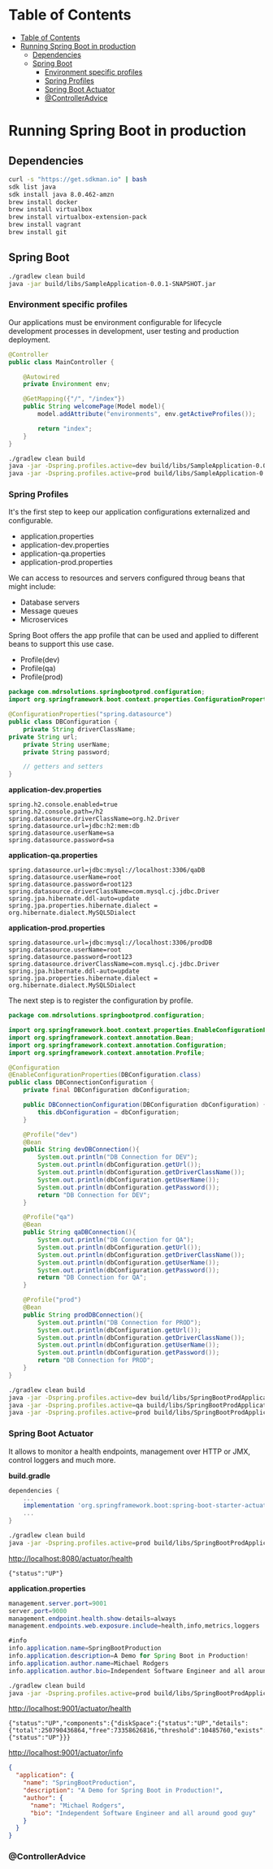 # Table of Contents
- [Table of Contents](#table-of-contents)
- [Running Spring Boot in production](#running-spring-boot-in-production)
  - [Dependencies](#dependencies)
  - [Spring Boot](#spring-boot)
    - [Environment specific profiles](#environment-specific-profiles)
    - [Spring Profiles](#spring-profiles)
    - [Spring Boot Actuator](#spring-boot-actuator)
    - [@ControllerAdvice](#controlleradvice)


# Running Spring Boot in production
## Dependencies
```bash
curl -s "https://get.sdkman.io" | bash
sdk list java
sdk install java 8.0.462-amzn 
brew install docker
brew install virtualbox
brew install virtualbox-extension-pack
brew install vagrant
brew install git
```

## Spring Boot
```bash
./gradlew clean build
java -jar build/libs/SampleApplication-0.0.1-SNAPSHOT.jar
```

### Environment specific profiles
Our applications must be environment configurable for lifecycle development processes in development, user testing and production deployment.

```Java
@Controller
public class MainController {

    @Autowired
    private Environment env;

    @GetMapping({"/", "/index"})
    public String welcomePage(Model model){
        model.addAttribute("environments", env.getActiveProfiles());

        return "index";
    }
}
```
```bash
./gradlew clean build
java -jar -Dspring.profiles.active=dev build/libs/SampleApplication-0.0.1-SNAPSHOT.jar
java -jar -Dspring.profiles.active=prod build/libs/SampleApplication-0.0.1-SNAPSHOT.jar
```

### Spring Profiles
It's the first step to keep our application configurations externalized and configurable.
* application.properties
* application-dev.properties
* application-qa.properties
* application-prod.properties

We can access to resources and servers configured throug beans that might include:
* Database servers
* Message queues
* Microservices

Spring Boot offers the app profile that can be used and applied to different beans to support this use case.
* Profile(dev)
* Profile(qa)
* Profile(prod)

```Java
package com.mdrsolutions.springbootprod.configuration;
import org.springframework.boot.context.properties.ConfigurationProperties;

@ConfigurationProperties("spring.datasource")
public class DBConfiguration {
    private String driverClassName;
private String url;
    private String userName;
    private String password;

    // getters and setters
}
```

**application-dev.properties**
```
spring.h2.console.enabled=true
spring.h2.console.path=/h2
spring.datasource.driverClassName=org.h2.Driver
spring.datasource.url=jdbc:h2:mem:db
spring.datasource.userName=sa
spring.datasource.password=sa
```

**application-qa.properties**
```
spring.datasource.url=jdbc:mysql://localhost:3306/qaDB
spring.datasource.userName=root
spring.datasource.password=root123
spring.datasource.driverClassName=com.mysql.cj.jdbc.Driver
spring.jpa.hibernate.ddl-auto=update
spring.jpa.properties.hibernate.dialect = org.hibernate.dialect.MySQL5Dialect
```

**application-prod.properties**
```
spring.datasource.url=jdbc:mysql://localhost:3306/prodDB
spring.datasource.userName=root
spring.datasource.password=root123
spring.datasource.driverClassName=com.mysql.cj.jdbc.Driver
spring.jpa.hibernate.ddl-auto=update
spring.jpa.properties.hibernate.dialect = org.hibernate.dialect.MySQL5Dialect
```
The next step is to register the configuration by profile.

```java
package com.mdrsolutions.springbootprod.configuration;

import org.springframework.boot.context.properties.EnableConfigurationProperties;
import org.springframework.context.annotation.Bean;
import org.springframework.context.annotation.Configuration;
import org.springframework.context.annotation.Profile;

@Configuration
@EnableConfigurationProperties(DBConfiguration.class)
public class DBConnectionConfiguration {
    private final DBConfiguration dbConfiguration;

    public DBConnectionConfiguration(DBConfiguration dbConfiguration) {
        this.dbConfiguration = dbConfiguration;
    }

    @Profile("dev")
    @Bean
    public String devDBConnection(){
        System.out.println("DB Connection for DEV");
        System.out.println(dbConfiguration.getUrl());
        System.out.println(dbConfiguration.getDriverClassName());
        System.out.println(dbConfiguration.getUserName());
        System.out.println(dbConfiguration.getPassword());
        return "DB Connection for DEV";
    }

    @Profile("qa")
    @Bean
    public String qaDBConnection(){
        System.out.println("DB Connection for QA");
        System.out.println(dbConfiguration.getUrl());
        System.out.println(dbConfiguration.getDriverClassName());
        System.out.println(dbConfiguration.getUserName());
        System.out.println(dbConfiguration.getPassword());
        return "DB Connection for QA";
    }

    @Profile("prod")
    @Bean
    public String prodDBConnection(){
        System.out.println("DB Connection for PROD");
        System.out.println(dbConfiguration.getUrl());
        System.out.println(dbConfiguration.getDriverClassName());
        System.out.println(dbConfiguration.getUserName());
        System.out.println(dbConfiguration.getPassword());
        return "DB Connection for PROD";
    }
}
```
```bash
./gradlew clean build
java -jar -Dspring.profiles.active=dev build/libs/SpringBootProdApplication-0.0.1-SNAPSHOT.jar
java -jar -Dspring.profiles.active=qa build/libs/SpringBootProdApplication-0.0.1-SNAPSHOT.jar
java -jar -Dspring.profiles.active=prod build/libs/SpringBootProdApplication-0.0.1-SNAPSHOT.jar
```
### Spring Boot Actuator
It allows to monitor a health endpoints, management over HTTP or JMX, control loggers and much more.

**build.gradle**
```gradle
dependencies {
    ...
	implementation 'org.springframework.boot:spring-boot-starter-actuator'
    ...
}
```

```bash
./gradlew clean build
java -jar -Dspring.profiles.active=prod build/libs/SpringBootProdApplication-0.0.1-SNAPSHOT.jar
```

[http://localhost:8080/actuator/health](http://localhost:8080/actuator/health)
```
{"status":"UP"}
```

**application.properties**
```java
management.server.port=9001
server.port=9000
management.endpoint.health.show-details=always
management.endpoints.web.exposure.include=health,info,metrics,loggers

#info
info.application.name=SpringBootProduction
info.application.description=A Demo for Spring Boot in Production!
info.application.author.name=Michael Rodgers
info.application.author.bio=Independent Software Engineer and all around good guy
```

```bash
./gradlew clean build
java -jar -Dspring.profiles.active=prod build/libs/SpringBootProdApplication-0.0.1-SNAPSHOT.jar
```

[http://localhost:9001/actuator/health](http://localhost:9001/actuator/health)
```
{"status":"UP","components":{"diskSpace":{"status":"UP","details":{"total":250790436864,"free":73358626816,"threshold":10485760,"exists":true}},"ping":{"status":"UP"}}}
```

[http://localhost:9001/actuator/info](http://localhost:9001/actuator/info)
```json
{
  "application": {
    "name": "SpringBootProduction",
    "description": "A Demo for Spring Boot in Production!",
    "author": {
      "name": "Michael Rodgers",
      "bio": "Independent Software Engineer and all around good guy"
    }
  }
}
```

### @ControllerAdvice
